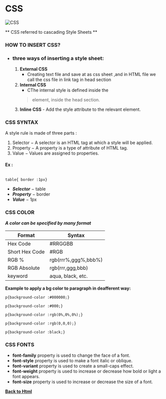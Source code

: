 # **CSS**

![CSS](https://cdn.iconscout.com/icon/free/png-256/css-131-722685.png)

** CSS referred to cascading Style Sheets **

### HOW TO INSERT CSS? 

* ### three ways of inserting a style sheet:
    1. **External CSS**
       - Creating text file and save at as css sheet ,and in HTML file we call the css file in link tag in head section       
    1. **Internal CSS**
       - CThe internal style is defined inside the
        ><style> </style> element, inside the head section.
    1. **Inline CSS**
      - Add the style attribute to the relevant element.


        
### CSS SYNTAX

A style rule is made of three parts :

1. Selector − A selector is an HTML tag at which a style will be applied. 
1. Property − A property is a type of attribute of HTML tag. 
1. Value − Values are assigned to properties.
#### Ex :

```

table{ border :1px}

```

- _**Selector**_ − table 
- _**Property**_ − border
-  _**Value**_ − 1px



### CSS COLOR

***A color can be specified by many format***


Format             |       Syntax         |
-------------------|----------------------|
Hex Code           |       #RRGGBB        |
Short Hex Code     |       #RGB           |
RGB %              |  rgb(rrr%,ggg%,bbb%) |
RGB Absolute       |   rgb(rrr,ggg,bbb)   |
keyword            |  aqua, black, etc.   |


**Example to apply a bg color to paragraph in deafferent way:**
```
p{background-color :#000000;}
```

```
p{background-color :#000;}

```

```
p{background-color :rgb(0%,0%,0%);}
```
```
p{background-color :rgb(0,0,0);}
```

```
p{background-color :black;}
```


### CSS FONTS

- **font-family** property is used to change the face of a font.
- **font-style** property is used to make a font italic or oblique.
- **font-variant** property is used to create a small-caps effect.
- **font-weight** property is used to increase or decrease how bold or light a font appears.
- **font-size** property is used to increase or decrease the size of a font.



[**Back to Html**](https://saja123321.github.io/reading-notes/read03)
